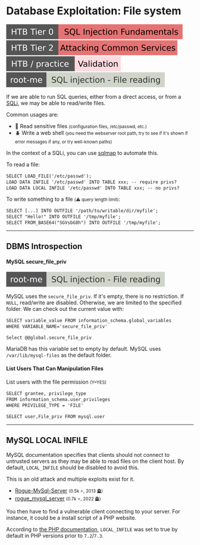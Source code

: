 # Database Exploitation: File system

[![sqlinjectionfundamentals](../../../../../_badges/htb/sqlinjectionfundamentals.svg)](https://academy.hackthebox.com/course/preview/sql-injection-fundamentals)
[![attacking_common_services](../../../../../_badges/htb/attacking_common_services.svg)](https://academy.hackthebox.com/course/preview/attacking-common-services)
[![validation](../../../../../_badges/htb-p/validation.svg)](https://app.hackthebox.com/machines/Validation)
[![sql_injection_file_reading](../../../../../_badges/rootme/web_server/sql_injection_file_reading.svg)](https://www.root-me.org/en/Challenges/Web-Server/SQL-injection-File-reading)

<div class="row row-cols-lg-2"><div>

If we are able to run SQL queries, either from a direct access, or from a [SQLi](/cybersecurity/red-team/s3.exploitation/vulns/injection/sqli.md), we may be able to read/write files.

Common usages are:

* 🔑 Read sensitive files <small>(configuration files, /etc/passwd, etc.)</small>
* 🪲 Write a web shell <small>(you need the webserver root path, try to see if it's shown if error messages if any, or try well-known paths)</small>

In the context of a SQLi, you can use [sqlmap](/cybersecurity/red-team/s3.exploitation/tools/sqlmap.md#readwrite-files) to automate this.
</div><div>

To read a file:

```sql!
SELECT LOAD_FILE('/etc/passwd');
LOAD DATA INFILE '/etc/passwd' INTO TABLE xxx; -- require privs?
LOAD DATA LOCAL INFILE '/etc/passwd' INTO TABLE xxx; -- no privs?
```

To write something to a file <small>(⚠️ query length limit)</small>:

```sql!
SELECT [...] INTO OUTFILE '/path/to/writable/dir/myfile';
SELECT "Hello!" INTO OUTFILE '/tmp/myfile';
SELECT FROM_BASE64("SGVsbG8h") INTO OUTFILE '/tmp/myfile';
```
</div></div>

<hr class="sep-both">

## DBMS Introspection

<div class="row row-cols-lg-2"><div>

#### MySQL secure_file_priv

[![sql_injection_file_reading](../../../../../_badges/rootme/web_server/sql_injection_file_reading.svg)](https://www.root-me.org/en/Challenges/Web-Server/SQL-injection-File-reading)

MySQL uses the `secure_file_priv`. If it's empty, there is no restriction. If `NULL`, read/write are disabled. Otherwise, we are limited to the specified folder. We can check out the current value with:

```sql!
SELECT variable_value FROM information_schema.global_variables
WHERE VARIABLE_NAME='secure_file_priv'
```
```sql!
Select @@global.secure_file_priv
```

MariaDB has this variable set to empty by default. MySQL uses `/var/lib/mysql-files` as the default folder.
</div><div>

#### List Users That Can Manipulation Files

List users with the file permission <small>(Y=YES)</small>

```sql!
SELECT grantee, privilege_type
FROM information_schema.user_privileges
WHERE PRIVILEGE_TYPE = 'FILE'
```
```sql!
SELECT user,File_priv FROM mysql.user
```
</div></div>

<hr class="sep-both">

## MySQL LOCAL INFILE

<div class="row row-cols-lg-2"><div>

MySQL documentation specifies that clients should not connect to untrusted servers as they may be able to read files on the client host. By default, `LOCAL_INFILE` should be disabled to avoid this.

This is an old attack and multiple exploits exist for it.

* [Rogue-MySql-Server](https://github.com/Gifts/Rogue-MySql-Server) <small>(0.5k ⭐, 2013 🪦)</small>
* [rogue_mysql_server](https://github.com/rmb122/rogue_mysql_server/blob/master/README_EN.md) <small>(0.7k ⭐, 2022 🪦)</small>

You then have to find a vulnerable client connecting to your server. For instance, it could be a install script of a PHP website.
</div><div>

According to [the PHP documentation](https://www.php.net/manual/en/mysqli.configuration.php), `LOCAL_INFILE` was set to true by default in PHP versions prior to `7.2`/`7.3`.
</div></div>